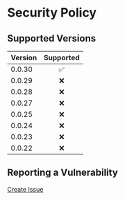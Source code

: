 # Security Policy

## Supported Versions

| Version | Supported          |
| :------ | :----------------: |
| 0.0.30  | :white_check_mark: |
| 0.0.29  | :x:                |
| 0.0.28  | :x:                |
| 0.0.27  | :x:                |
| 0.0.25  | :x:                |
| 0.0.24  | :x:                |
| 0.0.23  | :x:                |
| 0.0.22  | :x:                |

## Reporting a Vulnerability

[Create Issue](https://github.com/gregoranders/ts-playground/issues/new?labels=bug&template=bug_report.md&title=Security+Issue)
